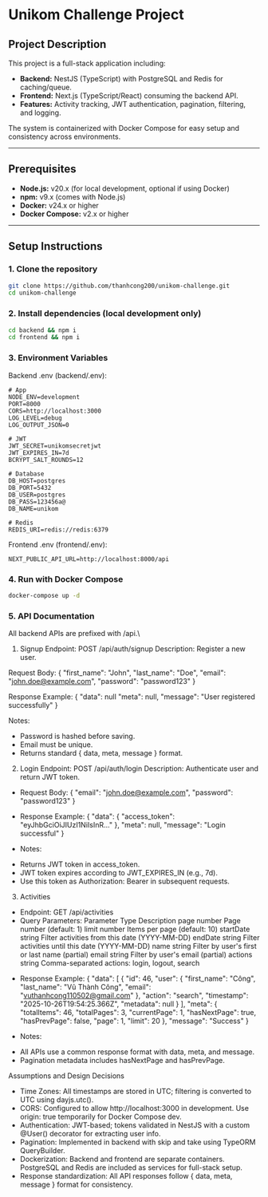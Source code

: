 # Unikom Challenge Project

## Project Description

This project is a full-stack application including:

- **Backend:** NestJS (TypeScript) with PostgreSQL and Redis for caching/queue.
- **Frontend:** Next.js (TypeScript/React) consuming the backend API.
- **Features:** Activity tracking, JWT authentication, pagination, filtering, and logging.

The system is containerized with Docker Compose for easy setup and consistency across environments.

---

## Prerequisites

- **Node.js:** v20.x (for local development, optional if using Docker)
- **npm:** v9.x (comes with Node.js)
- **Docker:** v24.x or higher
- **Docker Compose:** v2.x or higher

---

## Setup Instructions

### 1. Clone the repository

```bash
git clone https://github.com/thanhcong200/unikom-challenge.git
cd unikom-challenge
```

### 2. Install dependencies (local development only)

```bash
cd backend && npm i
cd frontend && npm i
```

### 3. Environment Variables
Backend .env (backend/.env):
```env
# App
NODE_ENV=development
PORT=8000
CORS=http://localhost:3000
LOG_LEVEL=debug
LOG_OUTPUT_JSON=0

# JWT
JWT_SECRET=unikomsecretjwt
JWT_EXPIRES_IN=7d
BCRYPT_SALT_ROUNDS=12

# Database 
DB_HOST=postgres
DB_PORT=5432
DB_USER=postgres
DB_PASS=123456a@
DB_NAME=unikom

# Redis
REDIS_URI=redis://redis:6379
```
Frontend .env (frontend/.env):
```env
NEXT_PUBLIC_API_URL=http://localhost:8000/api
```

### 4. Run with Docker Compose
```bash
docker-compose up -d
```

### 5. API Documentation
All backend APIs are prefixed with /api.\
1. Signup
Endpoint: POST /api/auth/signup
Description: Register a new user.

Request Body:
{
  "first_name": "John",
  "last_name": "Doe",
  "email": "john.doe@example.com",
  "password": "password123"
}

Response Example:
{
  "data": null
  "meta": null,
  "message": "User registered successfully"
}

Notes:
- Password is hashed before saving.
- Email must be unique.
- Returns standard { data, meta, message } format.

2. Login
Endpoint: POST /api/auth/login
Description: Authenticate user and return JWT token.


* Request Body:
{
  "email": "john.doe@example.com",
  "password": "password123"
}
* Response Example:
{
  "data": {
    "access_token": "eyJhbGciOiJIUzI1NiIsInR..."
  },
  "meta": null,
  "message": "Login successful"
}

* Notes:
- Returns JWT token in access_token.
- JWT token expires according to JWT_EXPIRES_IN (e.g., 7d).
- Use this token as Authorization: Bearer <token> in subsequent requests.

3. Activities
- Endpoint: GET /api/activities
- Query Parameters:
Parameter	Type	Description
page	number	Page number (default: 1)
limit	number	Items per page (default: 10)
startDate	string	Filter activities from this date (YYYY-MM-DD)
endDate	string	Filter activities until this date (YYYY-MM-DD)
name	string	Filter by user's first or last name (partial)
email	string	Filter by user's email (partial)
actions	string	Comma-separated actions: login, logout, search

* Response Example:
{
  "data": [
    {
      "id": 46,
      "user": {
        "first_name": "Công",
        "last_name": "Vũ Thành Công",
        "email": "vuthanhcong110502@gmail.com"
      },
      "action": "search",
      "timestamp": "2025-10-26T19:54:25.366Z",
      "metadata": null
    }
  ],
  "meta": {
    "totalItems": 46,
    "totalPages": 3,
    "currentPage": 1,
    "hasNextPage": true,
    "hasPrevPage": false,
    "page": 1,
    "limit": 20
  },
  "message": "Success"
}

* Notes:
- All APIs use a common response format with data, meta, and message.
- Pagination metadata includes hasNextPage and hasPrevPage.

Assumptions and Design Decisions
- Time Zones: All timestamps are stored in UTC; filtering is converted to UTC using dayjs.utc().
- CORS: Configured to allow http://localhost:3000 in development. Use origin: true temporarily for Docker Compose dev.
- Authentication: JWT-based; tokens validated in NestJS with a custom @User() decorator for extracting user info.
- Pagination: Implemented in backend with skip and take using TypeORM QueryBuilder.
- Dockerization: Backend and frontend are separate containers. PostgreSQL and Redis are included as services for full-stack setup.
- Response standardization: All API responses follow { data, meta, message } format for consistency.
